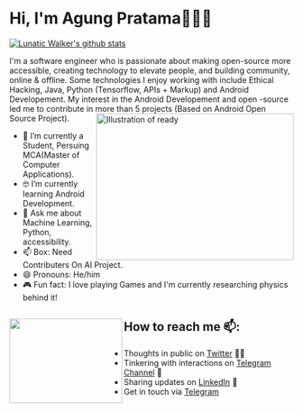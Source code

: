 # Hi, I'm Agung Pratama🏾‍👨‍💻

[![Lunatic Walker's github stats](https://github-readme-stats.vercel.app/api?username=skylark17&count_private=true&theme=tokyonight&show_icons=true)](https://github.com/skylark17)       

I'm a software engineer who is passionate about making open-source more accessible, creating technology to elevate people, and building community, online & offline. Some technologies I enjoy working with include Ethical Hacking, Java, Python (Tensorflow, APIs + Markup) and Android Developement. My interest in the Android Developement and open -source led me to contribute in more than 5 projects (Based on Android Open Source Project).<img align="right" src="https://github.com/dinesh-ysl/dinesh-ysl/blob/master/9fc2126eec2c0a3876e3f2097af9b983.gif" alt="Illustration of ready" width=350px height=260px/>

- 📱  I’m currently a Student, Persuing MCA(Master of Computer Applications).
- 🤓  I’m currently learning Android Development.
- 💬  Ask me about Machine Learning, Python, accessibility.
- 📫  Box: Need Contributers On AI Project.
- 😄  Pronouns: He/him
- 🎮  Fun fact: I love playing Games and I'm currently researching physics behind it!


## How to reach me 📫: <img align="left" width="200" height="150" src="https://github.com/dinesh-ysl/dinesh-ysl/blob/master/080f909da46192c0db62b76330302b0c.gif?raw=true">
- Thoughts in public on <a href="">Twitter</a> ✍🏾
- Tinkering with interactions on <a href="https://t.me/tokyoofficial"> Telegram Channel</a> 🏓
- Sharing updates on <a href="https://www.linkedin.com/in/dinesh-kumar-765440190/">LinkedIn</a> 💼
- Get in touch via <a href="https://t.me/tokyo_noob">Telegram</a>
